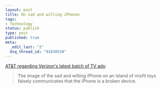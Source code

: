 ```yaml
--- 
layout: post
title: On sad and wilting iPhones
tags: 
- Technology
status: publish
type: post
published: true
meta: 
  _edit_last: "2"
  dsq_thread_id: "91838539"
---
```

<a href="http://digitaldaily.allthingsd.com/20091112/frostys-winter-litigation-wonderland-att-demands-verizon-pull-holiday-iphone-ads-with-full-complaint/">AT&T regarding Verizon's latest batch of TV ads</a>:

<blockquote>The image of the sad and wilting iPhone on an island of misfit toys falsely communicates that the iPhone is a broken device.</blockquote>

<object width="560" height="340"><param name="movie" value="http://www.youtube.com/v/O30bXECD36I&hl=en_US&fs=1&"></param><param name="allowFullScreen" value="true"></param><param name="allowscriptaccess" value="always"></param><embed src="http://www.youtube.com/v/O30bXECD36I&hl=en_US&fs=1&" type="application/x-shockwave-flash" allowscriptaccess="always" allowfullscreen="true" width="560" height="340"></embed></object>

